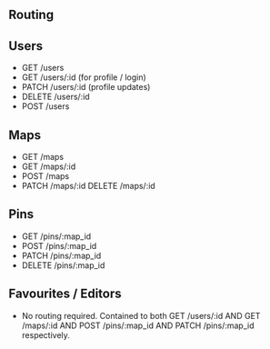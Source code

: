## Routing

## Users
* GET /users
* GET /users/:id    (for profile / login)
* PATCH /users/:id  (profile updates)
* DELETE /users/:id
* POST /users

## Maps
* GET /maps
* GET /maps/:id
* POST /maps
* PATCH /maps/:id
DELETE /maps/:id

## Pins
* GET /pins/:map_id
* POST /pins/:map_id
* PATCH /pins/:map_id
* DELETE /pins/:map_id

## Favourites / Editors
* No routing required. Contained to both GET /users/:id AND GET /maps/:id AND POST /pins/:map_id AND PATCH /pins/:map_id respectively.